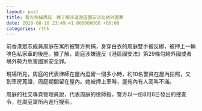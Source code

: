 ```yaml
---
layout: post
title: 警方拘捕周庭　據了解涉違港區國安法勾結外國罪
date: 2020-08-10 23:49:41.000000000 +08:00
categories: rthk
---
```


前香港眾志成員周庭在寓所被警方拘捕，身穿白衣的周庭雙手被反綁，被押上一輛啡色私家車的後座。據了解，周庭涉嫌違反《港區國安法》第29條勾結外國或者境外勢力危害國家安全罪。

現場所見，周庭的代表律師在屋內逗留一個多小時，約10名警員在屋內拍照，又到車房蒐證，周庭期間留在屋內。她被押上車時，屋苑內有人高叫不滿。

周庭的社交專頁管理員說，代表周庭的律師指，警方以一份8月6日發出的搜查令，在周庭寓所內進行搜索。
